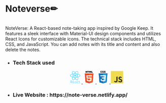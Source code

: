 # Noteverse✏
<br>
NoteVerse: A React-based note-taking app inspired by Google Keep. It features a sleek interface with Material-UI design components and utilizes React Icons for customizable icons. The technical stack includes HTML, CSS, and JavaScript. You can add notes with its title and content and also delete the notes.
<br>
<ul> <li> <h3> Tech Stack used </h3>  </li></ul>
<a href="https://reactjs.org/" target="_blank" rel="noreferrer" style="margin-left: 200px"> <img src="https://raw.githubusercontent.com/devicons/devicon/master/icons/react/react-original-wordmark.svg" alt="react" width="40" height="40" left="40"/> </a>
 <a href="https://www.w3.org/html/" target="_blank" rel="noreferrer"> <img src="https://raw.githubusercontent.com/devicons/devicon/master/icons/html5/html5-original-wordmark.svg" alt="html5" width="40" height="40"/> </a>
<a href="https://www.w3schools.com/css/" target="_blank" rel="noreferrer"> <img src="https://raw.githubusercontent.com/devicons/devicon/master/icons/css3/css3-original-wordmark.svg" alt="css3" width="40" height="40"/> </a>
<a href="https://developer.mozilla.org/en-US/docs/Web/JavaScript" target="_blank" rel="noreferrer"> <img src="https://raw.githubusercontent.com/devicons/devicon/master/icons/javascript/javascript-original.svg" alt="javascript" width="40" height="40"/> </a>

<ul> <li> <h3> Live Website : https://note-verse.netlify.app/ </h3>  </li></ul>



